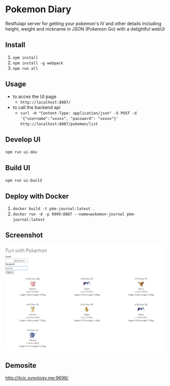 # Pokemon Diary
Restfulapi server for getting your pokemon's IV and other details including height, weight and nickname in JSON (Pokemon Go) with a delightful webUI

## Install
1. `npm install`
1. `npm install -g webpack`
2. `npm run all`

## Usage
* to acces the UI page
	* `http://localhost:8887/`
* to call the backend api
	* `curl -H "Content-Type: application/json" -X POST -d '{"username":"xxxxx", "password": "xxxxx"}'  http://localhost:8887/pokemon/list`

## Develop UI
`npm run ui-dev`

## Build UI
`npm run ui-build`

## Deploy with Docker
1. `docker build -t pkm-journal:latest .`
2. `docker run -d -p 9999:8887 --name=pokemon-journal pkm-journal:latest`

## Screenshot
![](./screenshot.png)

## Demosite
http://ilcic.synology.me:9696/

